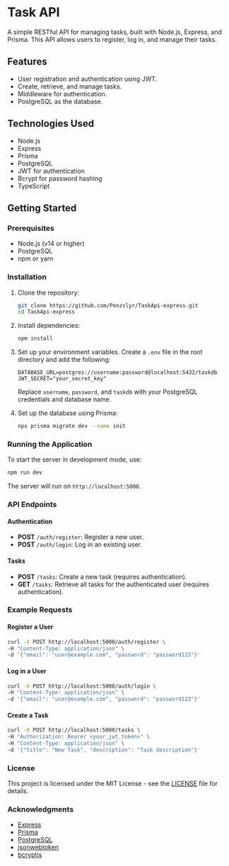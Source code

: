 # Task API

A simple RESTful API for managing tasks, built with Node.js, Express, and Prisma. This API allows users to register, log in, and manage their tasks.

## Features

- User registration and authentication using JWT.
- Create, retrieve, and manage tasks.
- Middleware for authentication.
- PostgreSQL as the database.

## Technologies Used

- Node.js
- Express
- Prisma
- PostgreSQL
- JWT for authentication
- Bcrypt for password hashing
- TypeScript

## Getting Started

### Prerequisites

- Node.js (v14 or higher)
- PostgreSQL
- npm or yarn

### Installation

1. Clone the repository:

   ```bash
   git clone https://github.com/Penzslyr/TaskApi-express.git
   cd TaskApi-express
   ```

2. Install dependencies:

   ```bash
   npm install
   ```

3. Set up your environment variables. Create a `.env` file in the root directory and add the following:

   ```plaintext
   DATABASE_URL=postgres://username:password@localhost:5432/taskdb
   JWT_SECRET="your_secret_key"
   ```

   Replace `username`, `password`, and `taskdb` with your PostgreSQL credentials and database name.

4. Set up the database using Prisma:

   ```bash
   npx prisma migrate dev --name init
   ```

### Running the Application

To start the server in development mode, use:

```bash
npm run dev
```

The server will run on `http://localhost:5000`.

### API Endpoints

#### Authentication

- **POST** `/auth/register`: Register a new user.
- **POST** `/auth/login`: Log in an existing user.

#### Tasks

- **POST** `/tasks`: Create a new task (requires authentication).
- **GET** `/tasks`: Retrieve all tasks for the authenticated user (requires authentication).

### Example Requests

#### Register a User

```bash
curl -X POST http://localhost:5000/auth/register \
-H "Content-Type: application/json" \
-d '{"email": "user@example.com", "password": "password123"}'
```

#### Log in a User

```bash
curl -X POST http://localhost:5000/auth/login \
-H "Content-Type: application/json" \
-d '{"email": "user@example.com", "password": "password123"}'
```

#### Create a Task

```bash
curl -X POST http://localhost:5000/tasks \
-H "Authorization: Bearer <your_jwt_token>" \
-H "Content-Type: application/json" \
-d '{"title": "New Task", "description": "Task description"}'
```

### License

This project is licensed under the MIT License - see the [LICENSE](LICENSE) file for details.

### Acknowledgments

- [Express](https://expressjs.com/)
- [Prisma](https://www.prisma.io/)
- [PostgreSQL](https://www.postgresql.org/)
- [jsonwebtoken](https://www.npmjs.com/package/jsonwebtoken)
- [bcryptjs](https://www.npmjs.com/package/bcryptjs)
